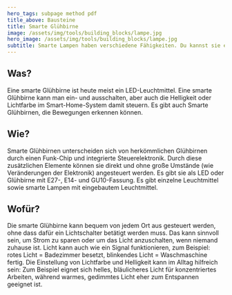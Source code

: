 ```yaml
---
hero_tags: subpage method pdf
title_above: Bausteine
title: Smarte Glühbirne
image: /assets/img/tools/building_blocks/lampe.jpg
hero_image: /assets/img/tools/building_blocks/lampe.jpg
subtitle: Smarte Lampen haben verschiedene Fähigkeiten. Du kannst sie ein- oder ausschalten, heller oder dunkler werden lassen. Du kannst manchmal sogar die Farbe ändern. Diese Änderungen kannst du zum Beispiel durch einen Knopf auslösen.
---
```


## Was?

Eine smarte Glühbirne ist heute meist ein LED-Leuchtmittel. Eine smarte Glühbirne kann man ein- und ausschalten, aber auch die Helligkeit oder Lichtfarbe im Smart-Home-System damit steuern. Es gibt auch Smarte Glühbirnen, die Bewegungen erkennen können.

## Wie?

Smarte Glühbirnen unterscheiden sich von herkömmlichen Glühbirnen durch einen Funk-Chip und integrierte Steuerelektronik. Durch diese zusätzlichen Elemente können sie direkt und ohne große Umstände (wie Veränderungen der Elektronik) angesteuert werden. Es gibt sie als LED oder Glühbirne mit E27-, E14- und GU10-Fassung. Es gibt einzelne Leuchtmittel sowie smarte Lampen mit eingebautem Leuchtmittel.

## Wofür?

Die smarte Glühbirne kann bequem von jedem Ort aus gesteuert werden, ohne dass dafür ein Lichtschalter betätigt werden muss. Das kann sinnvoll sein, um Strom zu sparen oder um das Licht anzuschalten, wenn niemand zuhause ist. Licht kann auch wie ein Signal funktionieren, zum Beispiel: rotes Licht = Badezimmer besetzt, blinkendes Licht = Waschmaschine fertig. Die Einstellung von Lichtfarbe und Helligkeit kann im Alltag hilfreich sein: Zum Beispiel eignet sich helles, bläulicheres Licht für konzentriertes Arbeiten, während warmes, gedimmtes Licht eher zum Entspannen geeignet ist.
